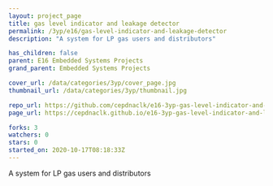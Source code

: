 ```yaml
---
layout: project_page
title: gas level indicator and leakage detector
permalink: /3yp/e16/gas-level-indicator-and-leakage-detector
description: "A system for LP gas users and distributors"

has_children: false
parent: E16 Embedded Systems Projects
grand_parent: Embedded Systems Projects

cover_url: /data/categories/3yp/cover_page.jpg
thumbnail_url: /data/categories/3yp/thumbnail.jpg

repo_url: https://github.com/cepdnaclk/e16-3yp-gas-level-indicator-and-leakage-detector
page_url: https://cepdnaclk.github.io/e16-3yp-gas-level-indicator-and-leakage-detector

forks: 3
watchers: 0
stars: 0
started_on: 2020-10-17T08:18:33Z
---
```

A system for LP gas users and distributors

